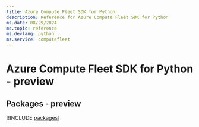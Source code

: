 ```yaml
---
title: Azure Compute Fleet SDK for Python
description: Reference for Azure Compute Fleet SDK for Python
ms.date: 08/29/2024
ms.topic: reference
ms.devlang: python
ms.service: computefleet
---
```

# Azure Compute Fleet SDK for Python - preview
## Packages - preview
[!INCLUDE [packages](compute-fleet-index.md)]